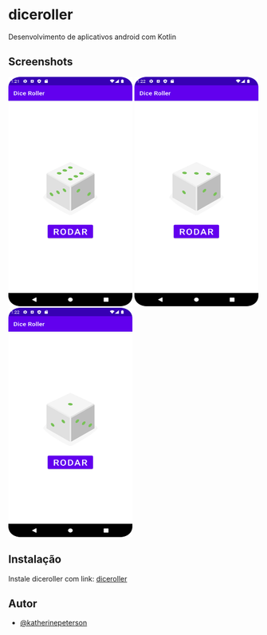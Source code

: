 # diceroller

Desenvolvimento de aplicativos android com Kotlin


## Screenshots

<div style="display: inline_block">
    <img width="249px" height= "460px" src="./Screenshot_20220823_012207.png" />
    <img width="249px" height= "460px" src="./Screenshot_20220823_012246.png" />
    <img width="249px" height= "460px" src="./Screenshot_20220823_012305.png" />
</div>

## Instalação

Instale diceroller com link: <a href="https://mega.nz/apk/dicerollapp"> diceroller</a>


## Autor

- [@katherinepeterson](https://www.github.com/hendapaim)
